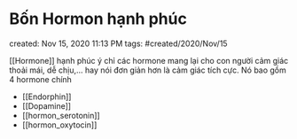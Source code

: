 # Bốn Hormon hạnh phúc

created: Nov 15, 2020 11:13 PM
tags: #created/2020/Nov/15

[[Hormone]] hạnh phúc ý chỉ các hormone mang lại cho con người cảm giác thoải mái, dễ chịu,... hay nói đơn giản hơn là cảm giác tích cực. Nó bao gồm 4 hormone chính

- [[Endorphin]]
- [[Dopamine]]
- [[hormon_serotonin]]
- [[hormon_oxytocin]]



